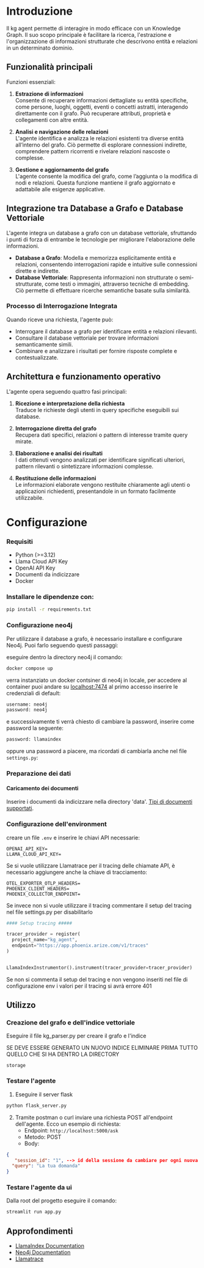 # Introduzione

Il kg agent permette di interagire in modo efficace con un Knowledge Graph. Il suo scopo principale è facilitare la ricerca, l'estrazione e l'organizzazione di informazioni strutturate che descrivono entità e relazioni in un determinato dominio.

## Funzionalità principali

Funzioni essenziali:

1. **Estrazione di informazioni**  
   Consente di recuperare informazioni dettagliate su entità specifiche, come persone, luoghi, oggetti, eventi o concetti astratti, interagendo direttamente con il grafo. Può recuperare attributi, proprietà e collegamenti con altre entità.

2. **Analisi e navigazione delle relazioni**  
   L'agente identifica e analizza le relazioni esistenti tra diverse entità all’interno del grafo. Ciò permette di esplorare connessioni indirette, comprendere pattern ricorrenti e rivelare relazioni nascoste o complesse.

3. **Gestione e aggiornamento del grafo**  
   L'agente consente la modifica del grafo, come l’aggiunta o la modifica di nodi e relazioni. Questa funzione mantiene il grafo aggiornato e adattabile alle esigenze applicative.

## Integrazione tra Database a Grafo e Database Vettoriale

L'agente integra un database a grafo con un database vettoriale, sfruttando i punti di forza di entrambe le tecnologie per migliorare l'elaborazione delle informazioni.

- **Database a Grafo**: Modella e memorizza esplicitamente entità e relazioni, consentendo interrogazioni rapide e intuitive sulle connessioni dirette e indirette.
- **Database Vettoriale**: Rappresenta informazioni non strutturate o semi-strutturate, come testi o immagini, attraverso tecniche di embedding. Ciò permette di effettuare ricerche semantiche basate sulla similarità.

### Processo di Interrogazione Integrata

Quando riceve una richiesta, l'agente può:

- Interrogare il database a grafo per identificare entità e relazioni rilevanti.
- Consultare il database vettoriale per trovare informazioni semanticamente simili.
- Combinare e analizzare i risultati per fornire risposte complete e contestualizzate.

## Architettura e funzionamento operativo

L'agente opera seguendo quattro fasi principali:

1. **Ricezione e interpretazione della richiesta**  
   Traduce le richieste degli utenti in query specifiche eseguibili sui database.

2. **Interrogazione diretta del grafo**  
   Recupera dati specifici, relazioni o pattern di interesse tramite query mirate.

3. **Elaborazione e analisi dei risultati**  
   I dati ottenuti vengono analizzati per identificare significati ulteriori, pattern rilevanti o sintetizzare informazioni complesse.

4. **Restituzione delle informazioni**  
   Le informazioni elaborate vengono restituite chiaramente agli utenti o applicazioni richiedenti, presentandole in un formato facilmente utilizzabile.

# Configurazione 
### Requisiti
- Python (>=3.12)
- Llama Cloud API Key
- OpenAI API Key
- Documenti da indicizzare
- Docker


### Installare le dipendenze con:
```bash
pip install -r requirements.txt
```

### Configurazione neo4j

Per utilizzare il database a grafo, è necessario installare e configurare Neo4j. Puoi farlo seguendo questi passaggi:

eseguire dentro la directory neo4j il comando:
```bash
docker compose up 
```

verra instanziato un docker contsiner di neo4j in locale, per accedere al container puoi andare su [localhost:7474](http://localhost:7474)
al primo accesso inserire le credenziali di default:
```bash
username: neo4j
password: neo4j
```
e successivamente ti verrà chiesto di cambiare la password, inserire come password la seguente:
```bash 
password: llamaindex
```
oppure una password a piacere, ma ricordati di cambiarla anche nel file `settings.py`:

### Preparazione dei dati

#### Caricamento dei documenti
Inserire i documenti da indicizzare nella directory 'data'. [Tipi di documenti supportati](https://docs.cloud.llamaindex.ai/llamaparse/features/supported_document_types).


### Configurazione dell'environment

creare un file `.env` e inserire le chiavi API necessarie:
```dotenv
OPENAI_API_KEY=
LLAMA_CLOUD_API_KEY=
```

Se si vuole utilizzare Llamatrace per il tracing delle chiamate API, è necessario aggiungere anche la chiave di tracciamento:
```dotenv
OTEL_EXPORTER_OTLP_HEADERS=
PHOENIX_CLIENT_HEADERS=
PHOENIX_COLLECTOR_ENDPOINT=
```

Se invece non si vuole utilizzare il tracing commentare il setup del tracing nel file settings.py per disabilitarlo

```python
#### Setup tracing #####

tracer_provider = register(
  project_name="kg_agent",
  endpoint="https://app.phoenix.arize.com/v1/traces"
)


LlamaIndexInstrumentor().instrument(tracer_provider=tracer_provider)
```

Se non si commenta il setup del tracing e non vengono inseriti nel file di configurazione env i valori per il tracing si avrà errore 401

## Utilizzo

### Creazione del grafo e dell'indice vettoriale

Eseguire il file kg_parser.py per creare il grafo e l'indice

SE DEVE ESSERE GENERATO UN NUOVO INDICE ELIMINARE PRIMA TUTTO QUELLO CHE SI HA DENTRO LA DIRECTORY
```
storage
```

### Testare l'agente

1. Eseguire il server flask
```bash
python flask_server.py
```

2. Tramite postman o curl inviare una richiesta POST all'endpoint dell'agente. Ecco un esempio di richiesta:
   - Endpoint: `http://localhost:5000/ask`
   - Metodo: POST
   - Body:
```json
{
   "session_id": "1", --> id della sessione da cambiare per ogni nuova conversazione
  "query": "La tua domanda"
}
```

### Testare l'agente da ui 
Dalla root del progetto eseguire il comando:
```bash
streamlit run app.py   
```



## Approfondimenti
- [LlamaIndex Documentation](https://docs.llamaindex.ai/)
- [Neo4j Documentation](https://neo4j.com/docs/)
- [Llamatrace](https://phoenix.arize.com/llamatrace/)
